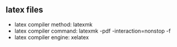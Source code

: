 ## latex files
- latex compiler method: latexmk
- latex compiler command: latexmk -pdf -interaction=nonstop -f
- latex compiler engine: xelatex
